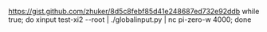 https://gist.github.com/zhuker/8d5c8febf85d41e248687ed732e92ddb
while true; do xinput test-xi2 --root | ./globalinput.py  | nc pi-zero-w 4000; done
